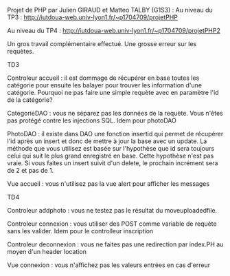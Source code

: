 Projet de PHP par Julien GIRAUD et Matteo TALBY (G1S3) :
Au niveau du TP3 :
http://iutdoua-web.univ-lyon1.fr/~p1704709/projetPHP

Au niveau du TP4 :
http://iutdoua-web.univ-lyon1.fr/~p1704709/projetPHP2

Un gros travail complémentaire effectué. Une grosse erreur sur les requètes. 

TD3

Controleur accueil : il est dommage de récupérer en base toutes les catégorie pour ensuite les balayer pour trouver les information d'une catégorie. Pourquoi ne pas faire une simple requète avec en paramètre l'id de la catégorie?  

CategorieDAO : vous ne séparez pas les données de la requète. Vous n'êtes pas protégé contre les injections SQL. Idem pour photoDAO

PhotoDAO : il existe dans DAO une fonction insertid  qui  permet de récupérer l'id après un insert et donc de mettre à jour la base avec un update. La méthode que vous utilisez est basée sur l'hypothèse que id sera toujours celui qui suit le plus grand enregistré en base. Cette hypothèse n'est pas vraie. Si vous faites un insert suivit d'un delete, le prochain incrément sera de 2 et pas de 1. 

Vue accueil : vous n'utilisez pas la vue alert pour afficher les messages

TD4

Controleur addphoto : vous ne testez pas le résultat du moveuploadedfile.

Controleur connexion : vous utiliser des POST comme variable de requète sans les valider. Idem pour le controlleur inscription

Controleur deconnexion : vous ne faites pas une redirection par index.PH au moyen d'un header location

Vue connexion : vous n'affichez pas les valeurs entrées en cas d'erreur
